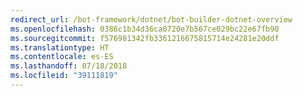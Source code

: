 ```yaml
---
redirect_url: /bot-framework/dotnet/bot-builder-dotnet-overview
ms.openlocfilehash: 0386c1b34d36ca0720e7b567ce029bc22e67fb90
ms.sourcegitcommit: f576981342fb3361216675815714e24281e20ddf
ms.translationtype: HT
ms.contentlocale: es-ES
ms.lasthandoff: 07/18/2018
ms.locfileid: "39111819"
---
```

